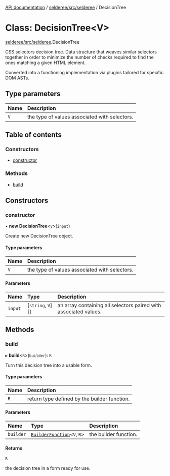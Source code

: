 [API documentation](../index.md) / [selderee/src/selderee](../modules/selderee_src_selderee.md) / DecisionTree

# Class: DecisionTree<V\>

[selderee/src/selderee](../modules/selderee_src_selderee.md).DecisionTree

CSS selectors decision tree.
Data structure that weaves similar selectors together
in order to minimize the number of checks required
to find the ones matching a given HTML element.

Converted into a functioning implementation via plugins
tailored for specific DOM ASTs.

## Type parameters

| Name | Description |
| :------ | :------ |
| `V` | the type of values associated with selectors. |

## Table of contents

### Constructors

- [constructor](selderee_src_selderee.DecisionTree.md#constructor)

### Methods

- [build](selderee_src_selderee.DecisionTree.md#build)

## Constructors

### constructor

• **new DecisionTree**<`V`\>(`input`)

Create new DecisionTree object.

#### Type parameters

| Name | Description |
| :------ | :------ |
| `V` | the type of values associated with selectors. |

#### Parameters

| Name | Type | Description |
| :------ | :------ | :------ |
| `input` | [`string`, `V`][] | an array containing all selectors paired with associated values. |

## Methods

### build

▸ **build**<`R`\>(`builder`): `R`

Turn this decision tree into a usable form.

#### Type parameters

| Name | Description |
| :------ | :------ |
| `R` | return type defined by the builder function. |

#### Parameters

| Name | Type | Description |
| :------ | :------ | :------ |
| `builder` | [`BuilderFunction`](../modules/selderee_src_selderee.Types.md#builderfunction)<`V`, `R`\> | the builder function. |

#### Returns

`R`

the decision tree in a form ready for use.
